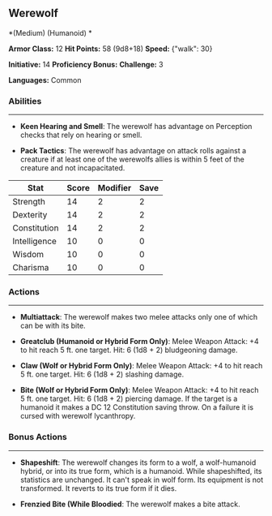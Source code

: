 ## Werewolf
*(Medium) (Humanoid) *

**Armor Class:** 12
**Hit Points:** 58 (9d8+18)
**Speed:** {"walk": 30}

**Initiative:** 14
**Proficiency Bonus:**
**Challenge:** 3

**Languages:** Common

### Abilities
 --- 
- **Keen Hearing and Smell**: The werewolf has advantage on Perception checks that rely on hearing or smell.

- **Pack Tactics**: The werewolf has advantage on attack rolls against a creature if at least one of the werewolfs allies is within 5 feet of the creature and not incapacitated.



| Stat | Score | Modifier | Save |
| ---- | ---- | ---- | ---- |
| Strength | 14 | 2 | 2 |
| Dexterity | 14 | 2 | 2 |
| Constitution | 14 | 2 | 2 |
| Intelligence | 10 | 0 | 0 |
| Wisdom | 10 | 0 | 0 |
| Charisma | 10 | 0 | 0 |

### Actions
 --- 
- **Multiattack**: The werewolf makes two melee attacks  only one of which can be with its bite.

- **Greatclub (Humanoid or Hybrid Form Only)**: Melee Weapon Attack: +4 to hit  reach 5 ft.  one target. Hit: 6 (1d8 + 2) bludgeoning damage.

- **Claw (Wolf or Hybrid Form Only)**: Melee Weapon Attack: +4 to hit  reach 5 ft.  one target. Hit: 6 (1d8 + 2) slashing damage.

- **Bite (Wolf or Hybrid Form Only)**: Melee Weapon Attack: +4 to hit  reach 5 ft.  one target. Hit: 6 (1d8 + 2) piercing damage. If the target is a humanoid  it makes a DC 12 Constitution saving throw. On a failure  it is cursed with werewolf lycanthropy.

### Bonus Actions
 --- 
- **Shapeshift**: The werewolf changes its form to a wolf, a wolf-humanoid hybrid, or into its true form, which is a humanoid. While shapeshifted, its statistics are unchanged. It can't speak in wolf form. Its equipment is not transformed. It reverts to its true form if it dies.

- **Frenzied Bite (While Bloodied**: The werewolf makes a bite attack.

